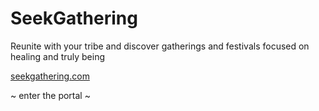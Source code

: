 # SeekGathering

Reunite with your tribe and discover gatherings and festivals focused on healing and truly being

[seekgathering.com](https://seekgathering.com)

~ enter the portal ~
